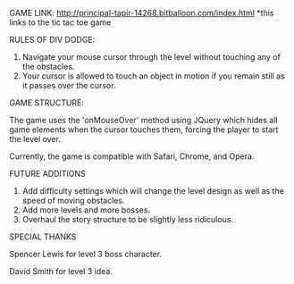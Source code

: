
GAME LINK: http://principal-tapir-14268.bitballoon.com/index.html
  *this links to the tic tac toe game

  
RULES OF DIV DODGE:

  1. Navigate your mouse cursor through the level without touching any of the obstacles.
  2. Your cursor is allowed to touch an object in motion if you remain still as it passes over the cursor.

GAME STRUCTURE:

   The game uses the 'onMouseOver' method using JQuery which hides all game elements when the cursor touches them, 
    forcing the player to start the level over.
    
   Currently, the game is compatible with Safari, Chrome, and Opera.
    
FUTURE ADDITIONS

  1. Add difficulty settings which will change the level design as well as the speed of moving obstacles.
  2. Add more levels and more bosses.
  3. Overhaul the story structure to be slightly less ridiculous.
  

SPECIAL THANKS
 
  Spencer Lewis for level 3 boss character.
  
  David Smith for level 3 idea.
  
